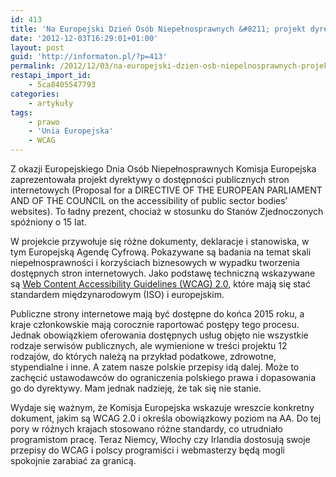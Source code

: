 ```yaml
---
id: 413
title: 'Na Europejski Dzień Osób Niepełnosprawnych &#8211; projekt dyrektywy o e-dostępności'
date: '2012-12-03T16:29:01+01:00'
layout: post
guid: 'http://informaton.pl/?p=413'
permalink: /2012/12/03/na-europejski-dzien-osb-niepelnosprawnych-projekt-dyrektywy-o-e-dostepnosci/
restapi_import_id:
    - 5ca8405547793
categories:
    - artykuły
tags:
    - prawo
    - 'Unia Europejska'
    - WCAG
---
```


Z okazji Europejskiego Dnia Osób Niepełnosprawnych Komisja Europejska zaprezentowała projekt dyrektywy o dostępności publicznych stron internetowych (Proposal for a DIRECTIVE OF THE EUROPEAN PARLIAMENT AND OF THE COUNCIL on the accessibility of public sector bodies’ websites). To ładny prezent, chociaż w stosunku do Stanów Zjednoczonych spóźniony o 15 lat.

W projekcie przywołuje się różne dokumenty, deklaracje i stanowiska, w tym Europejską Agendę Cyfrową. Pokazywane są badania na temat skali niepełnosprawności i korzyściach biznesowych w wypadku tworzenia dostępnych stron internetowych. Jako podstawę techniczną wskazywane są [Web Content Accessibility Guidelines (WCAG) 2.0](http://www.w3.org/tr/wcag20), które mają się stać standardem międzynarodowym (ISO) i europejskim.

Publiczne strony internetowe mają być dostępne do końca 2015 roku, a kraje członkowskie mają corocznie raportować postępy tego procesu. Jednak obowiązkiem oferowania dostępnych usług objęto nie wszystkie rodzaje serwisów publicznych, ale wymienione w treści projektu 12 rodzajów, do których należą na przykład podatkowe, zdrowotne, stypendialne i inne. A zatem nasze polskie przepisy idą dalej. Może to zachęcić ustawodawców do ograniczenia polskiego prawa i dopasowania go do dyrektywy. Mam jednak nadzieję, że tak się nie stanie.

Wydaje się ważnym, że Komisja Europejska wskazuje wreszcie konkretny dokument, jakim są WCAG 2.0 i określa obowiązkowy poziom na AA. Do tej pory w różnych krajach stosowano różne standardy, co utrudniało programistom pracę. Teraz Niemcy, Włochy czy Irlandia dostosują swoje przepisy do WCAG i polscy programiści i webmasterzy będą mogli spokojnie zarabiać za granicą.